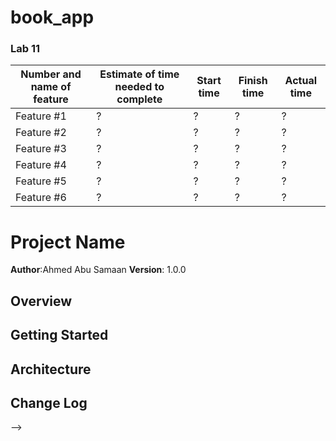 # book_app

### Lab 11
Number and name of feature | Estimate of time needed to complete | Start time | Finish time | Actual time
---------------------------|-------------------------------------|------------|-------------|------------
Feature #1 | ? | ? | ? | ?
Feature #2 | ? | ? | ? | ?
Feature #3 | ? | ? | ? | ?
Feature #4 | ? | ? | ? | ?
Feature #5 | ? | ? | ? | ?
Feature #6 | ? | ? | ? | ?


# Project Name

**Author**:Ahmed Abu Samaan
**Version**: 1.0.0 

## Overview
<!-- Provide a high level overview of what this application is and why you are building it, beyond the fact that it's an assignment for a Code 301 class. (i.e. What's your problem domain?) -->

## Getting Started
<!-- What are the steps that a user must take in order to build this app on their own machine and get it running? -->

## Architecture
<!-- Provide a detailed description of the application design. What technologies (languages, libraries, etc) you're using, and any other relevant design information. -->

## Change Log
<!-- Use this area to document the iterative changes made to your application as each feature is successfully implemented. Use time stamps. Here's an examples:

01-01-2001 4:59pm - Application now has a fully-functional express server, with GET and POST routes for the book resource.

## Credits and Collaborations
<!-- Give credit (and a link) to other people or resources that helped you build this application. -->
-->